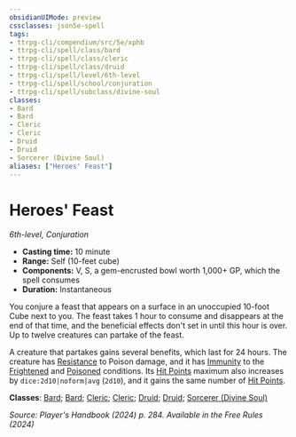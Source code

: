 ```yaml
---
obsidianUIMode: preview
cssclasses: json5e-spell
tags:
- ttrpg-cli/compendium/src/5e/xphb
- ttrpg-cli/spell/class/bard
- ttrpg-cli/spell/class/cleric
- ttrpg-cli/spell/class/druid
- ttrpg-cli/spell/level/6th-level
- ttrpg-cli/spell/school/conjuration
- ttrpg-cli/spell/subclass/divine-soul
classes:
- Bard
- Bard
- Cleric
- Cleric
- Druid
- Druid
- Sorcerer (Divine Soul)
aliases: ["Heroes' Feast"]
---
```

# Heroes' Feast
*6th-level, Conjuration*  

- **Casting time:** 10 minute
- **Range:** Self (10-feet cube)
- **Components:** V, S, a gem-encrusted bowl worth 1,000+ GP, which the spell consumes
- **Duration:** Instantaneous

You conjure a feast that appears on a surface in an unoccupied 10-foot Cube next to you. The feast takes 1 hour to consume and disappears at the end of that time, and the beneficial effects don't set in until this hour is over. Up to twelve creatures can partake of the feast.

A creature that partakes gains several benefits, which last for 24 hours. The creature has [Resistance](3-Compendium/rules/variant-rules/resistance-xphb.md) to Poison damage, and it has [Immunity](3-Compendium/rules/variant-rules/immunity-xphb.md) to the [Frightened](3-Compendium/rules/conditions.md#Frightened) and [Poisoned](3-Compendium/rules/conditions.md#Poisoned) conditions. Its [Hit Points](3-Compendium/rules/variant-rules/hit-points-xphb.md) maximum also increases by `dice:2d10|noform|avg` (`2d10`), and it gains the same number of [Hit Points](3-Compendium/rules/variant-rules/hit-points-xphb.md).

**Classes**: [Bard](list-spells-classes-bard); [Bard](list-spells-classes-bard); [Cleric](list-spells-classes-cleric); [Cleric](list-spells-classes-cleric); [Druid](list-spells-classes-druid); [Druid](list-spells-classes-druid); [Sorcerer (Divine Soul)](list-spells-classes-sorcerer-xphb-divine-soul-xge)

*Source: Player's Handbook (2024) p. 284. Available in the Free Rules (2024)*